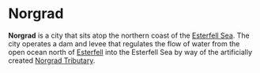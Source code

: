 # Norgrad

**Norgrad** is a city that sits atop the northern coast of the [Esterfell Sea](../../../ch-4-esterfell-gazetteer/lenya/esterfell-sea/esterfell-sea.md). The city operates a dam and levee that regulates the flow of water from the open ocean north of [Esterfell](../../../ch-4-esterfell-gazetteer/esterfell.md) into the Esterfell Sea by way of the artificially created [Norgrad Tributary](../../../ch-4-esterfell-gazetteer/lenya/norgrad-tributary.md).
